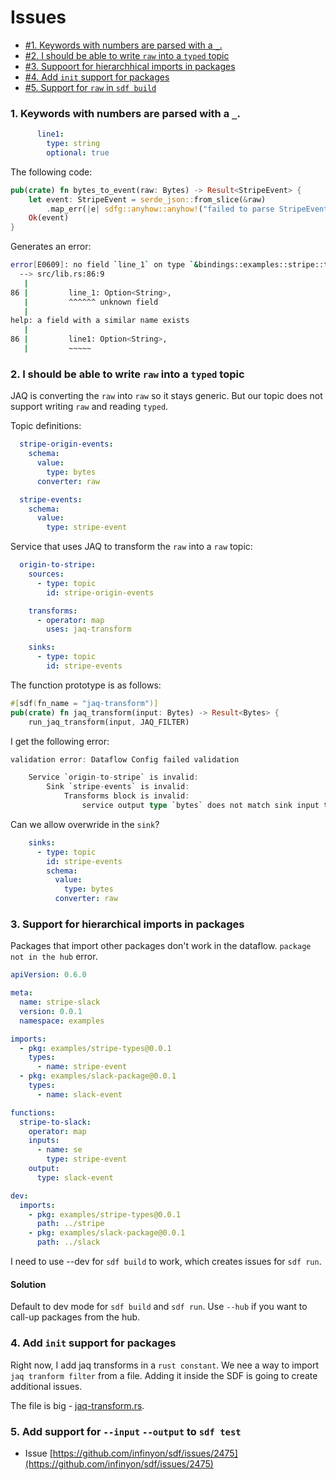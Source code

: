 # Issues

* [#1. Keywords with numbers are parsed with a `_`.](#1-keywords-with-numbers-are-parsed-with-a-_)
* [#2. I should be able to write `raw` into a `typed` topic](#2-i-should-be-able-to-write-raw-into-a-typed-topic)
* [#3. Suppoort for hierarchhical imports in packages](#3-support-for-hierarchical-imports-in-packages)
* [#4. Add `init` support for packages](#4-add-init-support-for-packages)
* [#5. Support for `raw` in `sdf build`](#5-support-for-raw-in-sdf-build)


### 1. Keywords with numbers are parsed with a `_`.

```yaml
      line1:
        type: string
        optional: true
```

The following code:
```rust
pub(crate) fn bytes_to_event(raw: Bytes) -> Result<StripeEvent> {
    let event: StripeEvent = serde_json::from_slice(&raw)
        .map_err(|e| sdfg::anyhow::anyhow!("failed to parse StripeEvent JSON: {}", e))?;
    Ok(event)
}
```

Generates an error:
```bash
error[E0609]: no field `line_1` on type `&bindings::examples::stripe::types::Address`
  --> src/lib.rs:86:9
   |
86 |         line_1: Option<String>,
   |         ^^^^^^ unknown field
   |
help: a field with a similar name exists
   |
86 |         line1: Option<String>,
   |         ~~~~~
```

### 2. I should be able to write `raw` into a `typed` topic

JAQ is converting the `raw` into `raw` so it stays generic.
But our topic does not support writing `raw` and reading `typed`.

Topic definitions:

```yaml
  stripe-origin-events:
    schema:
      value:
        type: bytes
      converter: raw

  stripe-events:
    schema:
      value:
        type: stripe-event
```

Service that uses JAQ to transform the `raw` into a `raw` topic:

```yaml
  origin-to-stripe:
    sources:
      - type: topic
        id: stripe-origin-events

    transforms:
      - operator: map
        uses: jaq-transform

    sinks:
      - type: topic
        id: stripe-events
```

The function prototype is as follows:

```rust
#[sdf(fn_name = "jaq-transform")]
pub(crate) fn jaq_transform(input: Bytes) -> Result<Bytes> {
    run_jaq_transform(input, JAQ_FILTER)
```

I get the following error:

```rust
validation error: Dataflow Config failed validation

    Service `origin-to-stripe` is invalid:
        Sink `stripe-events` is invalid:
            Transforms block is invalid:
                service output type `bytes` does not match sink input type `stripe-event`
```

Can we allow overwride in the `sink`?

```yaml
    sinks:
      - type: topic
        id: stripe-events
        schema:
          value:
            type: bytes
          converter: raw
```

### 3. Support for hierarchical imports in packages

Packages that import other packages don't work in the dataflow. `package not in the hub` error.

```yaml
apiVersion: 0.6.0

meta:
  name: stripe-slack
  version: 0.0.1
  namespace: examples

imports:
  - pkg: examples/stripe-types@0.0.1
    types:
      - name: stripe-event
  - pkg: examples/slack-package@0.0.1
    types:
      - name: slack-event

functions:
  stripe-to-slack:
    operator: map
    inputs:
      - name: se
        type: stripe-event
    output:
      type: slack-event

dev:
  imports:
    - pkg: examples/stripe-types@0.0.1
      path: ../stripe
    - pkg: examples/slack-package@0.0.1
      path: ../slack
```

I need to use --dev for `sdf build` to work, which creates issues for `sdf run`.

#### Solution

Default to dev mode for `sdf build` and `sdf run`. Use `--hub` if you want to call-up packages from the hub.

### 4. Add `init` support for packages

Right now, I add jaq transforms in a `rust constant`.
We nee a way to import `jaq tranform filter` from a file. Adding it inside the SDF is going to create additional issues. 

The file is big - [jaq-transform.rs](./packages/jaq/sample-transforms/stripe-transforms.jq).

### 5. Add support for `--input` `--output` to `sdf test`

* Issue [https://github.com/infinyon/sdf/issues/2475](https://github.com/infinyon/sdf/issues/2475)